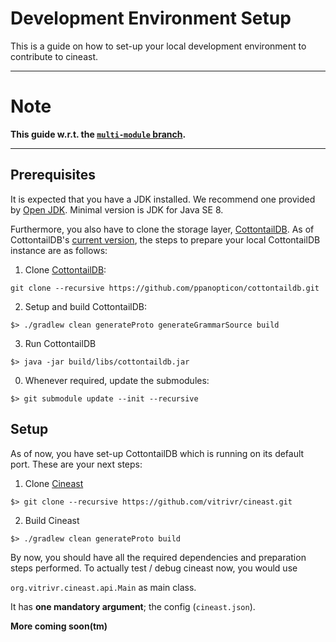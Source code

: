 # Development Environment Setup

This is a guide on how to set-up your local development environment to contribute to cineast.

---

# Note

**This guide w.r.t. the [`multi-module` branch](https://github.com/vitrivr/cineast/tree/multi-module).**

---

## Prerequisites

It is expected that you have a JDK installed.
We recommend one provided by [Open JDK](https://openjdk.java.net/install/).
Minimal version is JDK for Java SE 8.

Furthermore, you also have to clone the storage layer, [CottontailDB](https://github.com/ppanopticon/cottontaildb).
As of CottontailDB's [current version](https://github.com/ppanopticon/cottontaildb/commit/bc25f6be57b93f0658404025706204ff5f24f830), the steps to prepare your local CottontailDB instance are as follows:

1. Clone [CottontailDB](https://github.com/ppanopticon/cottontaildb.git):

```
git clone --recursive https://github.com/ppanopticon/cottontaildb.git
```

2. Setup and build CottontailDB:

```
$> ./gradlew clean generateProto generateGrammarSource build
```

3. Run CottontailDB

```
$> java -jar build/libs/cottontaildb.jar
```

0. Whenever required, update the submodules:

```
$> git submodule update --init --recursive
```

## Setup

As of now, you have set-up CottontailDB which is running on its default port.
These are your next steps:

1. Clone [Cineast](https://github.com/vitrivr/cineast.git)

```
$> git clone --recursive https://github.com/vitrivr/cineast.git
```

2. Build Cineast

```
$> ./gradlew clean generateProto build
```

By now, you should have all the required dependencies and preparation steps performed.
To actually test / debug cineast now, you would use

`org.vitrivr.cineast.api.Main` as main class.

It has **one mandatory argument**; the config (`cineast.json`).

__More coming soon(tm)__